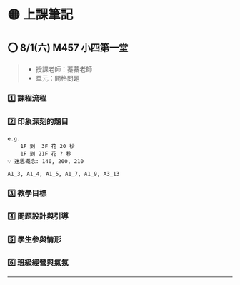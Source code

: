 # 🟡 上課筆記

## ⭕ 8/1(六) M457 小四第一堂

> - 授課老師：蓁蓁老師
> - 單元：間格問題

### 1️⃣ 課程流程

### 2️⃣ 印象深刻的題目

```開課題
e.g. 
    1F 到  3F 花 20 秒
    1F 到 21F 花 ? 秒
💡 迷思概念: 140, 200, 210
```
```
A1_3, A1_4, A1_5, A1_7, A1_9, A3_13
```

### 3️⃣ 教學目標

### 4️⃣ 問題設計與引導

### 5️⃣ 學生參與情形

### 6️⃣ 班級經營與氣氛

---

